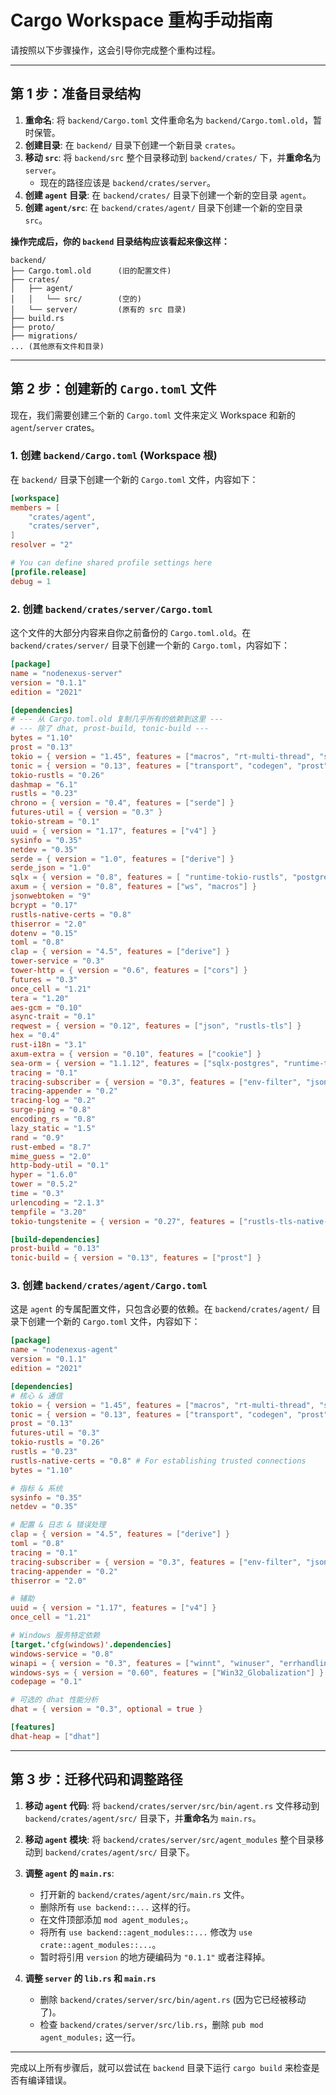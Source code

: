 # Cargo Workspace 重构手动指南

请按照以下步骤操作，这会引导你完成整个重构过程。

---

## 第 1 步：准备目录结构

1.  **重命名**: 将 `backend/Cargo.toml` 文件重命名为 `backend/Cargo.toml.old`，暂时保管。
2.  **创建目录**: 在 `backend/` 目录下创建一个新目录 `crates`。
3.  **移动 `src`**: 将 `backend/src` 整个目录移动到 `backend/crates/` 下，并**重命名**为 `server`。
    *   现在的路径应该是 `backend/crates/server`。
4.  **创建 `agent` 目录**: 在 `backend/crates/` 目录下创建一个新的空目录 `agent`。
5.  **创建 `agent/src`**: 在 `backend/crates/agent/` 目录下创建一个新的空目录 `src`。

**操作完成后，你的 `backend` 目录结构应该看起来像这样：**

```
backend/
├── Cargo.toml.old      (旧的配置文件)
├── crates/
│   ├── agent/
│   │   └── src/        (空的)
│   └── server/         (原有的 src 目录)
├── build.rs
├── proto/
├── migrations/
... (其他原有文件和目录)
```

---

## 第 2 步：创建新的 `Cargo.toml` 文件

现在，我们需要创建三个新的 `Cargo.toml` 文件来定义 Workspace 和新的 `agent`/`server` crates。

### 1. 创建 `backend/Cargo.toml` (Workspace 根)

在 `backend/` 目录下创建一个新的 `Cargo.toml` 文件，内容如下：

```toml
[workspace]
members = [
    "crates/agent",
    "crates/server",
]
resolver = "2"

# You can define shared profile settings here
[profile.release]
debug = 1
```

### 2. 创建 `backend/crates/server/Cargo.toml`

这个文件的大部分内容来自你之前备份的 `Cargo.toml.old`。在 `backend/crates/server/` 目录下创建一个新的 `Cargo.toml`，内容如下：

```toml
[package]
name = "nodenexus-server"
version = "0.1.1"
edition = "2021"

[dependencies]
# --- 从 Cargo.toml.old 复制几乎所有的依赖到这里 ---
# --- 除了 dhat, prost-build, tonic-build ---
bytes = "1.10"
prost = "0.13"
tokio = { version = "1.45", features = ["macros", "rt-multi-thread", "sync", "time", "process", "signal"] }
tonic = { version = "0.13", features = ["transport", "codegen", "prost", "tls-native-roots"] }
tokio-rustls = "0.26"
dashmap = "6.1"
rustls = "0.23"
chrono = { version = "0.4", features = ["serde"] }
futures-util = { version = "0.3" }
tokio-stream = "0.1"
uuid = { version = "1.17", features = ["v4"] }
sysinfo = "0.35"
netdev = "0.35"
serde = { version = "1.0", features = ["derive"] }
serde_json = "1.0"
sqlx = { version = "0.8", features = [ "runtime-tokio-rustls", "postgres", "macros", "chrono", "json" ] }
axum = { version = "0.8", features = ["ws", "macros"] }
jsonwebtoken = "9"
bcrypt = "0.17"
rustls-native-certs = "0.8"
thiserror = "2.0"
dotenv = "0.15"
toml = "0.8"
clap = { version = "4.5", features = ["derive"] }
tower-service = "0.3"
tower-http = { version = "0.6", features = ["cors"] }
futures = "0.3"
once_cell = "1.21"
tera = "1.20"
aes-gcm = "0.10"
async-trait = "0.1"
reqwest = { version = "0.12", features = ["json", "rustls-tls"] }
hex = "0.4"
rust-i18n = "3.1"
axum-extra = { version = "0.10", features = ["cookie"] }
sea-orm = { version = "1.1.12", features = ["sqlx-postgres", "runtime-tokio-rustls", "macros", "chrono", "with-json"] }
tracing = "0.1"
tracing-subscriber = { version = "0.3", features = ["env-filter", "json", "registry"] }
tracing-appender = "0.2"
tracing-log = "0.2"
surge-ping = "0.8"
encoding_rs = "0.8"
lazy_static = "1.5"
rand = "0.9"
rust-embed = "8.7"
mime_guess = "2.0"
http-body-util = "0.1"
hyper = "1.6.0"
tower = "0.5.2"
time = "0.3"
urlencoding = "2.1.3"
tempfile = "3.20"
tokio-tungstenite = { version = "0.27", features = ["rustls-tls-native-roots"] }

[build-dependencies]
prost-build = "0.13"
tonic-build = { version = "0.13", features = ["prost"] }
```

### 3. 创建 `backend/crates/agent/Cargo.toml`

这是 `agent` 的专属配置文件，只包含必要的依赖。在 `backend/crates/agent/` 目录下创建一个新的 `Cargo.toml` 文件，内容如下：

```toml
[package]
name = "nodenexus-agent"
version = "0.1.1"
edition = "2021"

[dependencies]
# 核心 & 通信
tokio = { version = "1.45", features = ["macros", "rt-multi-thread", "sync", "time", "process", "signal"] }
tonic = { version = "0.13", features = ["transport", "codegen", "prost", "tls-native-roots"] }
prost = "0.13"
futures-util = "0.3"
tokio-rustls = "0.26"
rustls = "0.23"
rustls-native-certs = "0.8" # For establishing trusted connections
bytes = "1.10"

# 指标 & 系统
sysinfo = "0.35"
netdev = "0.35"

# 配置 & 日志 & 错误处理
clap = { version = "4.5", features = ["derive"] }
toml = "0.8"
tracing = "0.1"
tracing-subscriber = { version = "0.3", features = ["env-filter", "json"] }
tracing-appender = "0.2"
thiserror = "2.0"

# 辅助
uuid = { version = "1.17", features = ["v4"] }
once_cell = "1.21"

# Windows 服务特定依赖
[target.'cfg(windows)'.dependencies]
windows-service = "0.8"
winapi = { version = "0.3", features = ["winnt", "winuser", "errhandlingapi"] }
windows-sys = { version = "0.60", features = ["Win32_Globalization"] }
codepage = "0.1"

# 可选的 dhat 性能分析
dhat = { version = "0.3", optional = true }

[features]
dhat-heap = ["dhat"]
```

---

## 第 3 步：迁移代码和调整路径

1.  **移动 `agent` 代码**: 将 `backend/crates/server/src/bin/agent.rs` 文件移动到 `backend/crates/agent/src/` 目录下，并**重命名**为 `main.rs`。
2.  **移动 `agent` 模块**: 将 `backend/crates/server/src/agent_modules` 整个目录移动到 `backend/crates/agent/src/` 目录下。
3.  **调整 `agent` 的 `main.rs`**:
    *   打开新的 `backend/crates/agent/src/main.rs` 文件。
    *   删除所有 `use backend::...` 这样的行。
    *   在文件顶部添加 `mod agent_modules;`。
    *   将所有 `use backend::agent_modules::...` 修改为 `use crate::agent_modules::...`。
    *   暂时将引用 `version` 的地方硬编码为 `"0.1.1"` 或者注释掉。

4.  **调整 `server` 的 `lib.rs` 和 `main.rs`**
    *   删除 `backend/crates/server/src/bin/agent.rs` (因为它已经被移动了)。
    *   检查 `backend/crates/server/src/lib.rs`，删除 `pub mod agent_modules;` 这一行。

---

完成以上所有步骤后，就可以尝试在 `backend` 目录下运行 `cargo build` 来检查是否有编译错误。